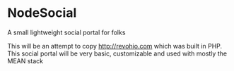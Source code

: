 # NodeSocial
A small lightweight social portal for folks

This will be an attempt to copy http://revohio.com which was built in PHP. This social portal will be very basic, customizable and used with mostly the MEAN stack
